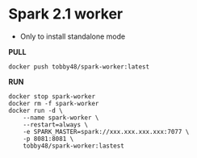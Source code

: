 # Spark 2.1 worker
- Only to install standalone mode

**PULL**
```
docker push tobby48/spark-worker:latest
```


**RUN**
```
docker stop spark-worker
docker rm -f spark-worker
docker run -d \
	--name spark-worker \
	--restart=always \
	-e SPARK_MASTER=spark://xxx.xxx.xxx.xxx:7077 \
	-p 8081:8081 \
	tobby48/spark-worker:lastest
```
